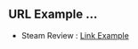 ## URL Example ... 
- Steam Review : [Link Example](https://steamcommunity.com/app/730/reviews/?filterLanguage=all&p=1&browsefilter=mostrecent) 

